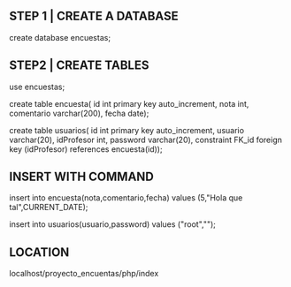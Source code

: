 ## STEP 1 | CREATE A DATABASE
create database encuestas;

## STEP2 | CREATE TABLES
use encuestas;

create table encuesta(
id int primary key auto_increment,
nota int,
comentario varchar(200),
fecha date);

create table usuarios(
id int primary key auto_increment,
usuario varchar(20),
idProfesor int,
password varchar(20),
constraint FK_id foreign key (idProfesor) references encuesta(id));

## INSERT WITH COMMAND
insert into encuesta(nota,comentario,fecha) values (5,"Hola que tal",CURRENT_DATE);

insert into usuarios(usuario,password) values ("root","");

## LOCATION
localhost/proyecto_encuentas/php/index
